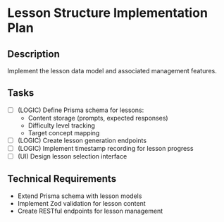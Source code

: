 # Lesson Structure Implementation Plan

## Description
Implement the lesson data model and associated management features.

## Tasks
- [ ] (LOGIC) Define Prisma schema for lessons:
  - Content storage (prompts, expected responses)
  - Difficulty level tracking
  - Target concept mapping
- [ ] (LOGIC) Create lesson generation endpoints
- [ ] (LOGIC) Implement timestamp recording for lesson progress
- [ ] (UI) Design lesson selection interface

## Technical Requirements
- Extend Prisma schema with lesson models
- Implement Zod validation for lesson content
- Create RESTful endpoints for lesson management
